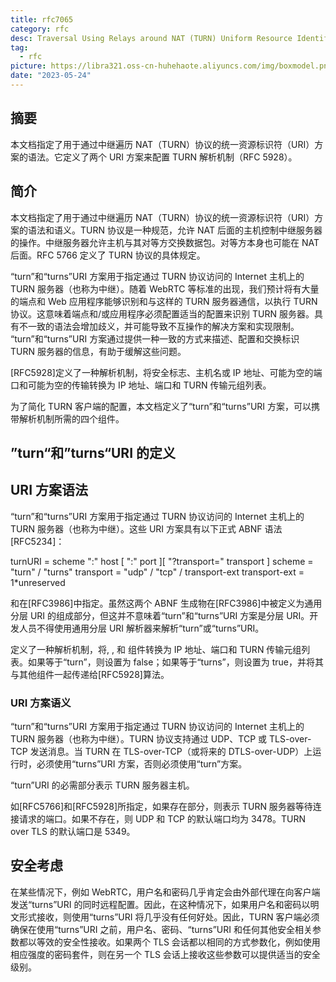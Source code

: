 ```yaml
---
title: rfc7065
category: rfc
desc: Traversal Using Relays around NAT (TURN) Uniform Resource Identifiers
tag:
  - rfc
picture: https://libra321.oss-cn-huhehaote.aliyuncs.com/img/boxmodel.png
date: "2023-05-24"
---
```


## 摘要

本文档指定了用于通过中继遍历 NAT（TURN）协议的统一资源标识符（URI）方案的语法。它定义了两个 URI 方案来配置 TURN 解析机制（RFC 5928）。

## 简介

本文档指定了用于通过中继遍历 NAT（TURN）协议的统一资源标识符（URI）方案的语法和语义。TURN 协议是一种规范，允许 NAT 后面的主机控制中继服务器的操作。中继服务器允许主机与其对等方交换数据包。对等方本身也可能在 NAT 后面。RFC 5766 定义了 TURN 协议的具体规定。

“turn”和“turns”URI 方案用于指定通过 TURN 协议访问的 Internet 主机上的 TURN 服务器（也称为中继）。随着 WebRTC 等标准的出现，我们预计将有大量的端点和 Web 应用程序能够识别和与这样的 TURN 服务器通信，以执行 TURN 协议。这意味着端点和/或应用程序必须配置适当的配置来识别 TURN 服务器。具有不一致的语法会增加歧义，并可能导致不互操作的解决方案和实现限制。 “turn”和“turns”URI 方案通过提供一种一致的方式来描述、配置和交换标识 TURN 服务器的信息，有助于缓解这些问题。

[RFC5928]定义了一种解析机制，将安全标志、主机名或 IP 地址、可能为空的端口和可能为空的传输转换为 IP 地址、端口和 TURN 传输元组列表。

为了简化 TURN 客户端的配置，本文档定义了“turn”和“turns”URI 方案，可以携带解析机制所需的四个组件。

## ”turn“和”turns“URI 的定义

## URI 方案语法

“turn”和“turns”URI 方案用于指定通过 TURN 协议访问的 Internet 主机上的 TURN 服务器（也称为中继）。这些 URI 方案具有以下正式 ABNF 语法[RFC5234]：

turnURI = scheme ":" host [ ":" port ][ "?transport=" transport ]
scheme = "turn" / "turns"
transport = "udp" / "tcp" /
transport-ext transport-ext = 1\*unreserved

和在[RFC3986]中指定。虽然这两个 ABNF 生成物在[RFC3986]中被定义为通用分层 URI 的组成部分，但这并不意味着“turn”和“turns”URI 方案是分层 URI。开发人员不得使用通用分层 URI 解析器来解析“turn”或“turns”URI。

定义了一种解析机制，将<host>, <port>, 和 <transport>组件转换为 IP 地址、端口和 TURN 传输元组列表。如果<scheme>等于“turn”，则<secure>设置为 false；如果<scheme>等于“turns”，则设置为 true，并将其与其他组件一起传递给[RFC5928]算法。

### URI 方案语义

“turn”和“turns”URI 方案用于指定通过 TURN 协议访问的 Internet 主机上的 TURN 服务器（也称为中继）。TURN 协议支持通过 UDP、TCP 或 TLS-over-TCP 发送消息。当 TURN 在 TLS-over-TCP（或将来的 DTLS-over-UDP）上运行时，必须使用“turns”URI 方案，否则必须使用“turn”方案。

“turn”URI 的必需部分表示 TURN 服务器主机。

如[RFC5766]和[RFC5928]所指定，如果存在部分，则表示 TURN 服务器等待连接请求的端口。如果不存在，则 UDP 和 TCP 的默认端口均为 3478。TURN over TLS 的默认端口是 5349。

## 安全考虑

在某些情况下，例如 WebRTC，用户名和密码几乎肯定会由外部代理在向客户端发送“turns”URI 的同时远程配置。因此，在这种情况下，如果用户名和密码以明文形式接收，则使用“turns”URI 将几乎没有任何好处。因此，TURN 客户端必须确保在使用“turns”URI 之前，用户名、密码、“turns”URI 和任何其他安全相关参数都以等效的安全性接收。如果两个 TLS 会话都以相同的方式参数化，例如使用相应强度的密码套件，则在另一个 TLS 会话上接收这些参数可以提供适当的安全级别。
